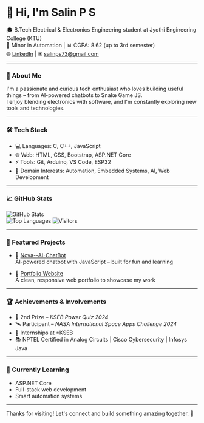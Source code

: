 # 👋 Hi, I'm Salin P S

🎓 B.Tech Electrical & Electronics Engineering student at Jyothi Engineering College (KTU)  
🔧 Minor in Automation | 📊 CGPA: 8.62 (up to 3rd semester)  
🌐 [LinkedIn](https://www.linkedin.com/in/salin-p-s-a80564361) | ✉ salinps73@gmail.com

---

### 🚀 About Me

I'm a passionate and curious tech enthusiast who loves building useful things – from AI-powered chatbots to Snake Game JS.  
I enjoy blending electronics with software, and I'm constantly exploring new tools and technologies.

---

### 🛠 Tech Stack

- 💻 Languages: C, C++, JavaScript
- 🌐 Web: HTML, CSS, Bootstrap, ASP.NET Core  
- ⚡ Tools: Git, Arduino, VS Code, ESP32 
- 🔌 Domain Interests: Automation, Embedded Systems, AI, Web Development

---

### 📈 GitHub Stats

![GitHub Stats](https://github-readme-stats.vercel.app/api?username=salinps&show_icons=true&theme=tokyonight)  
![Top Languages](https://github-readme-stats.vercel.app/api/top-langs/?username=salinps&layout=compact&theme=tokyonight)
![Visitors](https://komarev.com/ghpvc/?username=salinps&color=blue)

---

### 📌 Featured Projects

- 🔹 [Nova--AI-ChatBot](https://github.com/salinps/Nova--AI-ChatBot)  
  AI-powered chatbot with JavaScript – built for fun and learning

- 🔹 [Portfolio Website](https://github.com/salinps/Portfolio)  
  A clean, responsive web portfolio to showcase my work

---

### 🏆 Achievements & Involvements

- 🥈 2nd Prize – *KSEB Power Quiz 2024*  
- 🛰 Participant – *NASA International Space Apps Challenge 2024*  
- 🔌 Internships at *KSEB
- 📚 NPTEL Certified in Analog Circuits | Cisco Cybersecurity | Infosys Java  

---

### 🌱 Currently Learning

- ASP.NET Core  
- Full-stack web development  
- Smart automation systems

---

Thanks for visiting! Let's connect and build something amazing together. 🚀
